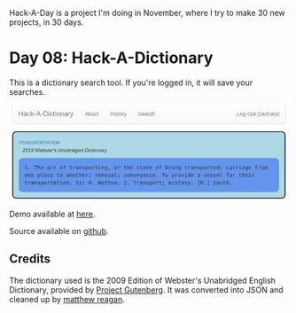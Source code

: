 Hack-A-Day is a project I'm doing in November, where I try to make 30 new projects, in 30 days.

# Day 08: Hack-A-Dictionary

This is a dictionary search tool. If you're logged in, it will save your searches.

![Screenshot](screenshot.png)

Demo available at [here](https://tilde.za3k.com/hackaday/dictionary).

Source available on [github](https://github.com/za3k/day08_dictionary).

## Credits

The dictionary used is the 2009 Edition of Webster's Unabridged English Dictionary, provided by [Project Gutenberg](https://www.gutenberg.org/ebooks/661). It was converted into JSON and cleaned up by [matthew reagan](https://github.com/matthewreagan/WebstersEnglishDictionary).

